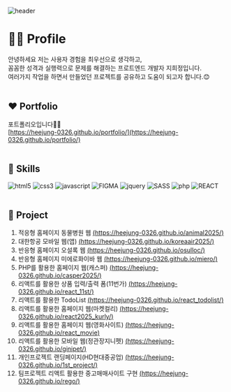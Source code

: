 ![header](https://capsule-render.vercel.app/api?type=venom&color=auto&height=200&section=header&text=Frontend&fontSize=50)

# 🙋‍♀️ Profile

안녕하세요 저는 사용자 경험을 최우선으로 생각하고,<br>
꼼꼼한 성격과 실행력으로 문제를 해결하는 프로트엔드 개발자 지희정입니다.<br>
여러가지 작업을 하면서 만들었던 프로젝트를 공유하고 도움이 되고자 합니다.😊<br><br>

## ❤ Portfolio
포트폴리오입니다🙇‍♀️<br> [https://heejung-0326.github.io/portfolio/](https://heejung-0326.github.io/portfolio/)<br><br>

## 🧡 Skills

<img src="https://img.shields.io/badge/HTML5-orange?style=flat-square&logo=HTML5&logoColor=white" alt="html5" />&nbsp;<img src="https://img.shields.io/badge/CSS3-blue?style=flat-square&logo=CSS&logoColor=white" alt="css3" />&nbsp;<img src="https://img.shields.io/badge/JAVASCRIPT-green?style=flat-square&logo=JAVASCRIPT&logoColor=white" alt="javascript" />&nbsp;<img src="https://img.shields.io/badge/FIGMA-pink?style=flat-square&logo=FIGMA&logoColor=white" alt="FIGMA" />&nbsp;<img src="https://img.shields.io/badge/JQUERY-skyblue?style=flat-square&logo=JQUERY&logoColor=white" alt="jquery" />&nbsp;<img src="https://img.shields.io/badge/SASS-%23cc6699?style=flat-square&logo=SASS&logoColor=white" alt="SASS" />&nbsp;<img src="https://img.shields.io/badge/PHP-474A8A?style=flat-square&logo=PHP&logoColor=white" alt="php" />&nbsp;<img src="https://img.shields.io/badge/REACT-blue?style=flat-square&logo=REACT&logoColor=white" alt="REACT" />&nbsp;
<br><br>

## 💛 Project

1. 적응형 홈페이지 동물병원 웹 [(https://heejung-0326.github.io/animal2025/)](https://heejung-0326.github.io/animal2025/)<br>
2. 대한항공 모바일 웹(앱) [(https://heejung-0326.github.io/koreaair2025/)](https://heejung-0326.github.io/koreaair2025/)<br>
3. 반응형 홈페이지 오설록 웹 [(https://heejung-0326.github.io/osulloc/)](https://heejung-0326.github.io/osulloc/)<br>
4. 반응형 홈페이지 미에로화이바 웹 [(https://heejung-0326.github.io/miero/)](https://heejung-0326.github.io/miero/)<br>
5. PHP를 활용한 홈페이지 웹(캐스퍼) [(https://heejung-0326.github.io/casper2025/)](https://heejung-0326.github.io/casper2025/)<br>
6. 리액트를 활용한 상품 입력/출력 폼(11번가) [(https://heejung-0326.github.io/react_11st/)](https://heejung-0326.github.io/react_11st/)<br>
7. 리액트를 활용한 TodoList [(https://heejung-0326.github.io/react_todolist/)](https://heejung-0326.github.io/react_todolist/)<br>
8. 리액트를 활용한 홈페이지 웹(마켓컬리) [(https://heejung-0326.github.io/react2025_kurly/)](https://heejung-0326.github.io/react2025_kurly/)<br>
9. 리액트를 활용한 홈페이지 웹(영화사이트) [(https://heejung-0326.github.io/react_movie)](https://heejung-0326.github.io/react_movie)<br>
10. 리액트를 활용한 모바일 웹(정관장지니펫) [(https://heejung-0326.github.io/ginipet/)](https://heejung-0326.github.io/ginipet/)<br>
11. 개인프로젝트 랜딩페이지(HD현대중공업) [(https://heejung-0326.github.io/1st_project/)](https://heejung-0326.github.io/1st_project/)<br>
12. 팀프로젝트 리액트 활용한 중고매매사이트 구현 [(https://heejung-0326.github.io/rego/)](https://heejung-0326.github.io/rego/)<br>
